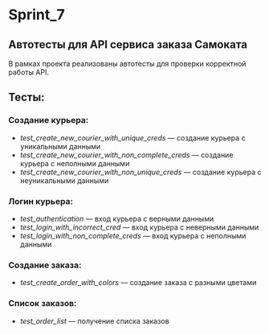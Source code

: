 # Sprint_7
## Автотесты для API сервиса заказа Самоката ##
В рамках проекта реализованы автотесты для проверки корректной работы API.

## Тесты: ##
### Создание курьера: ###
* _test_create_new_courier_with_unique_creds_ — создание курьера с уникальными данными
* _test_create_new_courier_with_non_complete_creds_ — создание курьера с неполными данными
* _test_create_new_courier_with_non_unique_creds_ — создание курьера с неуникальными данными

### Логин курьера: ###
* _test_authentication_ — вход курьера с верными данными
* _test_login_with_incorrect_cred_ — вход курьера с неверными данными
* _test_login_with_non_complete_creds_ — вход курьера с неполными данными

### Создание заказа: ###
* _test_create_order_with_colors_ — создание заказа с разными цветами

### Список заказов: ###
* _test_order_list_ — получение списка заказов

